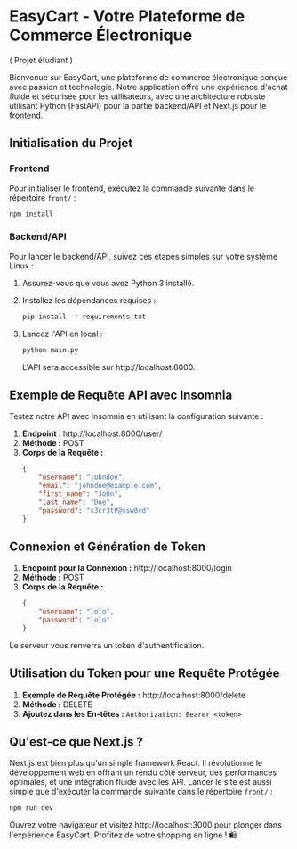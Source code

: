 # EasyCart - Votre Plateforme de Commerce Électronique

( Projet étudiant )

Bienvenue sur EasyCart, une plateforme de commerce électronique conçue avec passion et technologie. Notre application offre une expérience d'achat fluide et sécurisée pour les utilisateurs, avec une architecture robuste utilisant Python (FastAPI) pour la partie backend/API et Next.js pour le frontend.

## Initialisation du Projet

### Frontend

Pour initialiser le frontend, exécutez la commande suivante dans le répertoire `front/` :

```bash
npm install
```

### Backend/API

Pour lancer le backend/API, suivez ces étapes simples sur votre système Linux :

1. Assurez-vous que vous avez Python 3 installé.

2. Installez les dépendances requises :

    ```bash
    pip install -r requirements.txt
    ```

3. Lancez l'API en local :

    ```bash
    python main.py
    ```

    L'API sera accessible sur http://localhost:8000.

## Exemple de Requête API avec Insomnia

Testez notre API avec Insomnia en utilisant la configuration suivante :

1. **Endpoint :** http://localhost:8000/user/
2. **Méthode :** POST
3. **Corps de la Requête :**
    ```json
    {
        "username": "johndoe",
        "email": "johndoe@example.com",
        "first_name": "John",
        "last_name": "Doe",
        "password": "s3cr3tP@ssw0rd"
    }
    ```

## Connexion et Génération de Token

1. **Endpoint pour la Connexion :** http://localhost:8000/login
2. **Méthode :** POST
3. **Corps de la Requête :**
    ```json
    {
        "username": "lolo",
        "password": "lolo"
    }
    ```

Le serveur vous renverra un token d'authentification.

## Utilisation du Token pour une Requête Protégée

1. **Exemple de Requête Protégée :** http://localhost:8000/delete
2. **Méthode :** DELETE
3. **Ajoutez dans les En-têtes :** `Authorization: Bearer <token>`

## Qu'est-ce que Next.js ?

Next.js est bien plus qu'un simple framework React. Il révolutionne le développement web en offrant un rendu côté serveur, des performances optimales, et une intégration fluide avec les API. Lancer le site est aussi simple que d'exécuter la commande suivante dans le répertoire `front/` :

```bash
npm run dev
```

Ouvrez votre navigateur et visitez http://localhost:3000 pour plonger dans l'expérience EasyCart. Profitez de votre shopping en ligne ! 🛍️
